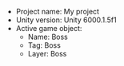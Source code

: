 <!-- UNITY CODE ASSIST INSTRUCTIONS START -->
- Project name: My project
- Unity version: Unity 6000.1.5f1
- Active game object:
  - Name: Boss
  - Tag: Boss
  - Layer: Boss
<!-- UNITY CODE ASSIST INSTRUCTIONS END -->